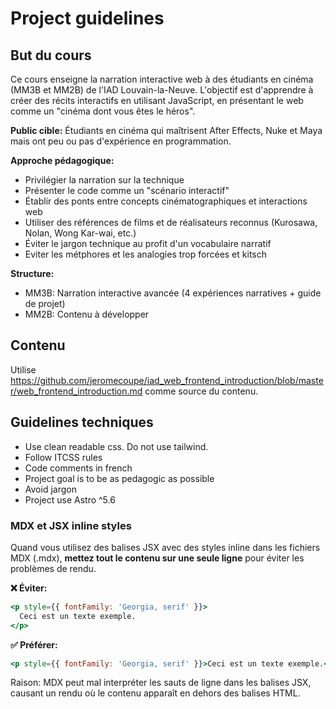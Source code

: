 # Project guidelines

## But du cours

Ce cours enseigne la narration interactive web à des étudiants en cinéma (MM3B et MM2B) de l'IAD Louvain-la-Neuve. L'objectif est d'apprendre à créer des récits interactifs en utilisant JavaScript, en présentant le web comme un "cinéma dont vous êtes le héros".

**Public cible:** Étudiants en cinéma qui maîtrisent After Effects, Nuke et Maya mais ont peu ou pas d'expérience en programmation.

**Approche pédagogique:** 
- Privilégier la narration sur la technique
- Présenter le code comme un "scénario interactif"
- Établir des ponts entre concepts cinématographiques et interactions web
- Utiliser des références de films et de réalisateurs reconnus (Kurosawa, Nolan, Wong Kar-wai, etc.)
- Éviter le jargon technique au profit d'un vocabulaire narratif
- Eviter les métphores et les analogies trop forcées et kitsch

**Structure:**
- MM3B: Narration interactive avancée (4 expériences narratives + guide de projet)
- MM2B: Contenu à développer

## Contenu

Utilise https://github.com/jeromecoupe/iad_web_frontend_introduction/blob/master/web_frontend_introduction.md comme source du contenu.

## Guidelines techniques

- Use clean readable css. Do not use tailwind.
- Follow ITCSS rules
- Code comments in french
- Project goal is to be as pedagogic as possible
- Avoid jargon
- Project use Astro ^5.6

### MDX et JSX inline styles

Quand vous utilisez des balises JSX avec des styles inline dans les fichiers MDX (.mdx), **mettez tout le contenu sur une seule ligne** pour éviter les problèmes de rendu.

**❌ Éviter:**
```jsx
<p style={{ fontFamily: 'Georgia, serif' }}>
  Ceci est un texte exemple.
</p>
```

**✅ Préférer:**
```jsx
<p style={{ fontFamily: 'Georgia, serif' }}>Ceci est un texte exemple.</p>
```

Raison: MDX peut mal interpréter les sauts de ligne dans les balises JSX, causant un rendu où le contenu apparaît en dehors des balises HTML.

